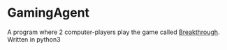 # GamingAgent
A program where 2 computer-players play the game called [Breakthrough](https://en.wikipedia.org/wiki/Breakthrough_(board_game)).
Written in python3
